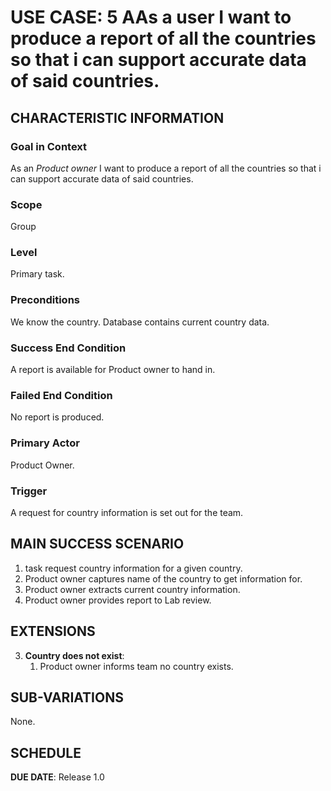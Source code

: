 # USE CASE: 5 AAs a user I want to produce a report of all the countries so that i can support accurate data of said countries.

## CHARACTERISTIC INFORMATION

### Goal in Context

As an *Product owner* I want to produce a report of all the countries so that i can support accurate data of said countries.

### Scope

Group

### Level

Primary task.

### Preconditions

We know the country.  Database contains current country data.

### Success End Condition

A report is available for Product owner to hand in.

### Failed End Condition

No report is produced.

### Primary Actor

Product Owner.

### Trigger

A request for country information is set out for the team.

## MAIN SUCCESS SCENARIO

1. task request country information for a given country.
2. Product owner captures name of the country to get information for.
3. Product owner extracts current country information.
4. Product owner provides report to Lab review.

## EXTENSIONS

3. **Country does not exist**:
    1. Product owner informs team no country exists.

## SUB-VARIATIONS

None.

## SCHEDULE

**DUE DATE**: Release 1.0
